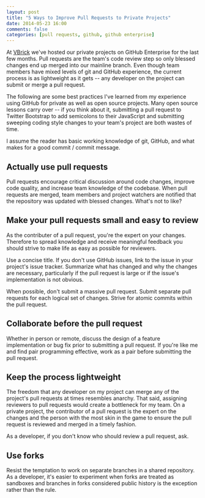 ```yaml
---
layout: post
title: "5 Ways to Improve Pull Requests to Private Projects"
date: 2014-05-23 16:00
comments: false
categories: [pull requests, github, github enterprise]
---
```


At [VBrick](http://www.vbrick.com) we've hosted our private projects on GitHub
Enterprise for the last few months. Pull requests are the team's code review
step so only blessed changes end up merged into our mainline branch. Even though
team members have mixed levels of git and GitHub experience, the current
process is as lightweight as it gets -- any developer on the project can submit
or merge a pull request.

The following are some best practices I've learned from my experience using GitHub for
private as well as open source projects. Many open source lessons carry over -- 
if you think about it, submitting a pull request to Twitter Bootstrap to add
semicolons to their JavaScript and submitting sweeping coding style changes to your
team's project are both wastes of time.

I assume the reader has basic working knowledge of git, GitHub, and what makes
for a good commit / commit message.

## Actually use pull requests

Pull requests encourage critical discussion around code changes, improve code quality,
and increase team knowledge of the codebase. When pull requests are merged, team
members and project watchers are notified that the repository was updated with
blessed changes. What's not to like?

## Make your pull requests small and easy to review

As the contributer of a pull request, you're the expert on your changes. Therefore
to spread knowledge and receive meaningful feedback you should strive to make life
as easy as possible for reviewers.

Use a concise title. If you don't use GitHub issues, link to the issue in your
project's issue tracker. Summarize what has changed and why the changes are necessary,
particularly if the pull request is large or if the issue's implementation is not
obvious.

When possible, don't submit a massive pull request. Submit separate pull requests for
each logical set of changes. Strive for atomic commits within the pull request.

## Collaborate before the pull request

Whether in person or remote, discuss the design of a feature implementation or bug fix
prior to submitting a pull request. If you're like me and find pair programming
effective, work as a pair before submitting the pull request.

## Keep the process lightweight

The freedom that any developer on my project can merge any of the project's pull
requests at times resembles anarchy. That said, assigning reviewers to
pull requests would create a bottleneck for my team. On a private project, the
contributor of a pull request is the expert on the changes and the person with
the most skin in the game to ensure the pull request is reviewed and merged
in a timely fashion.

As a developer, if you don't know who should review a pull request, ask.

## Use forks

Resist the temptation to work on separate branches in a shared repository. As
a developer, it's easier to experiment when forks are treated as sandboxes and
branches in forks considered public history is the exception rather than the rule.

